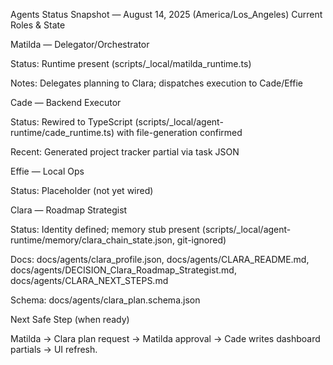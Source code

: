
Agents Status Snapshot — August 14, 2025 (America/Los_Angeles)
Current Roles & State

Matilda — Delegator/Orchestrator

Status: Runtime present (scripts/_local/matilda_runtime.ts)

Notes: Delegates planning to Clara; dispatches execution to Cade/Effie

Cade — Backend Executor

Status: Rewired to TypeScript (scripts/_local/agent-runtime/cade_runtime.ts) with file-generation confirmed

Recent: Generated project tracker partial via task JSON

Effie — Local Ops

Status: Placeholder (not yet wired)

Clara — Roadmap Strategist

Status: Identity defined; memory stub present (scripts/_local/agent-runtime/memory/clara_chain_state.json, git-ignored)

Docs: docs/agents/clara_profile.json, docs/agents/CLARA_README.md, docs/agents/DECISION_Clara_Roadmap_Strategist.md, docs/agents/CLARA_NEXT_STEPS.md

Schema: docs/agents/clara_plan.schema.json

Next Safe Step (when ready)

Matilda → Clara plan request → Matilda approval → Cade writes dashboard partials → UI refresh.
